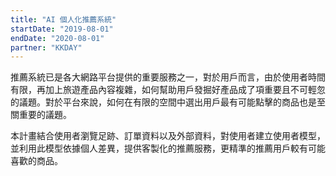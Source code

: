 ```yaml
---
title: "AI 個人化推薦系統"
startDate: "2019-08-01"
endDate: "2020-08-01"
partner: "KKDAY"
---
```


推薦系統已是各大網路平台提供的重要服務之一，對於用戶而言，由於使用者時間有限，再加上旅遊產品內容複雜，如何幫助用戶發掘好產品成了項重要且不可輕忽的議題。對於平台來說，如何在有限的空間中選出用戶最有可能點擊的商品也是至關重要的議題。

本計畫結合使用者瀏覽足跡、訂單資料以及外部資料，對使用者建立使用者模型，並利用此模型依據個人差異，提供客製化的推薦服務，更精準的推薦用戶較有可能喜歡的商品。
